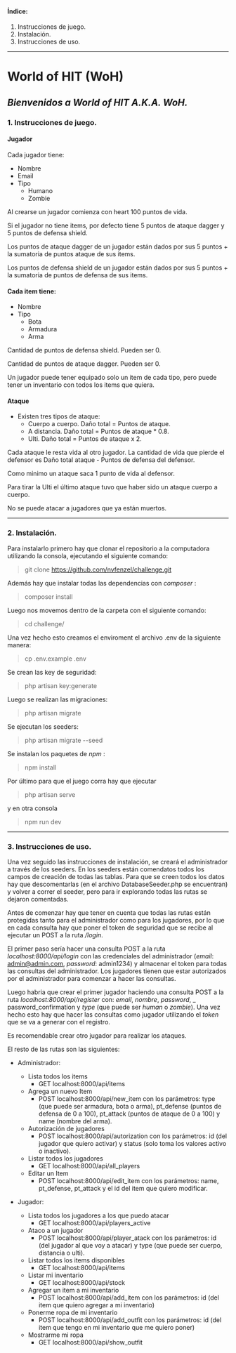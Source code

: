#### Índice:
1. Instrucciones de juego.
2. Instalación.
3. Instrucciones de uso.

***
# World of HIT (WoH) 
## _Bienvenidos a World of HIT A.K.A. WoH._

### 1. Instrucciones de juego.

#### Jugador


Cada jugador tiene:
- Nombre
- Email
- Tipo
    -   Humano
     -    Zombie
    
Al crearse un jugador comienza con heart 100 puntos de vida.

Si el jugador no tiene items, por defecto tiene 5 puntos de ataque dagger y 5 puntos de defensa shield.

Los puntos de ataque dagger de un jugador están dados por sus 5 puntos + la sumatoria de puntos ataque de sus items.

Los puntos de defensa shield de un jugador están dados por sus 5 puntos + la sumatoria de puntos de defensa de sus items.


#### Cada item tiene:
-  Nombre
-  Tipo
   -    Bota
    - Armadura
    - Arma

Cantidad de puntos de defensa shield. Pueden ser 0.

Cantidad de puntos de ataque dagger. Pueden ser 0.

Un jugador puede tener equipado solo un item de cada tipo, pero puede tener un inventario con todos los items que quiera.

#### Ataque

- Existen tres tipos de ataque:
    - Cuerpo a cuerpo. Daño total = Puntos de ataque.
    - A distancia. Daño total = Puntos de ataque * 0.8.
    - Ulti. Daño total = Puntos de ataque x 2.
    
Cada ataque le resta vida al otro jugador. La cantidad de vida que pierde el defensor es Daño total ataque - Puntos de defensa del defensor.

Como minimo un ataque saca 1 punto de vida al defensor.

Para tirar la Ulti el último ataque tuvo que haber sido un ataque cuerpo a cuerpo.

No se puede atacar a jugadores que ya están muertos.


 ***
 
 ### 2. Instalación.
 
 Para instalarlo primero hay que clonar el repositorio a la computadora utilizando la consola, ejecutando el siguiente comando:
 
 > git clone https://github.com/nvfenzel/challenge.git
 
 Además hay que instalar todas las dependencias con _composer_ :
 
 > composer install
 
 Luego nos movemos dentro de la carpeta con el siguiente comando:
 
 > cd challenge/

Una vez hecho esto creamos el enviroment el archivo .env de la siguiente manera:

> cp .env.example .env

Se crean las key de seguridad:

> php artisan key:generate

Luego se realizan las migraciones:

> php artisan migrate

Se ejecutan los seeders:

> php artisan migrate --seed

Se instalan los paquetes de _npm_ :

> npm install

Por último para que el juego corra hay que ejecutar

> php artisan serve

y en otra consola

> npm run dev

***

### 3. Instrucciones de uso.

Una vez seguido las instrucciones de instalación, se creará el administrador a través de los seeders. En los seeders están comendatos todos los campos de creación de todas las tablas. Para que se creen todos los datos hay que descomentarlas (en el archivo DatabaseSeeder.php se encuentran) y volver a correr el seeder, pero para ir explorando todas las rutas se dejaron comentadas.

Antes de comenzar hay que tener en cuenta que todas las rutas están protegidas tanto para el administrador como para los jugadores, por lo que en cada consulta hay que poner el token de seguridad que se recibe al ejecutar un POST a la ruta _/login_.

El primer paso sería hacer una consulta POST a la ruta _localhost:8000/api/login_ con las credenciales del administrador (_email_: admin@admin.com, _password_: admin1234) y almacenar el token para todas las consultas del administrador. Los jugadores tienen que estar autorizados por el administrador para comenzar a hacer las consultas.

Luego habria que crear el primer jugador haciendo una consulta POST a la ruta _localhost:8000/api/register_ con: _email_, _nombre_, _password_, _
password_confirmation y _type_ (que puede ser _human_ o _zombie_). Una vez hecho esto hay que hacer las consultas como jugador utilizando el _token_ que se va a generar con el registro.

Es recomendable crear otro jugador para realizar los ataques.

El resto de las rutas son las siguientes:

- Administrador:
        
    - Lista todos los items
        - GET localhost:8000/api/items
    - Agrega un nuevo Item 
        - POST localhost:8000/api/new_item con los parámetros: type (que puede ser armadura, bota o arma), pt_defense (puntos de defensa de 0 a 100), pt_attack (puntos de ataque de 0 a 100) y name (nombre del arma).
    - Autorización de jugadores
        - POST localhost:8000/api/autorization con los parámetros: id (del jugador que quiero activar) y status (solo toma los valores activo o inactivo).
    - Listar todos los jugadores
        - GET localhost:8000/api/all_players
    - Editar un Item
        - POST localhost:8000/api/edit_item con los parámetros: name, pt_defense, pt_attack y el id del item que quiero modificar.

- Jugador:
        
    - Lista todos los jugadores a los que puedo atacar
        - GET localhost:8000/api/players_active
    - Ataco a un jugador
        - POST localhost:8000/api/player_atack con los parámetros: id (del jugador al que voy a atacar) y type (que puede ser cuerpo, distancia o ulti).
    - Listar todos los items disponibles
        - GET localhost:8000/api/items
    - Listar mi inventario
        - GET localhost:8000/api/stock
    - Agregar un item a mi inventario
        - POST localhost:8000/api/add_item con los parámetros: id (del item que quiero agregar a mi inventario)
    - Ponerme ropa de mi inventario
        - POST localhost:8000/api/add_outfit con los parámetros: id (del item que tengo en mi inventario que me quiero poner)
    - Mostrarme mi ropa
        - GET localhost:8000/api/show_outfit
